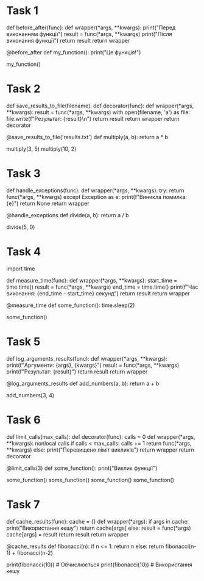 # Task 1
def before_after(func):
    def wrapper(*args, **kwargs):
        print("Перед виконанням функції")
        result = func(*args, **kwargs)
        print("Після виконання функції")
        return result
    return wrapper

@before_after
def my_function():
    print("Це функція!")

my_function()


# Task 2
def save_results_to_file(filename):
    def decorator(func):
        def wrapper(*args, **kwargs):
            result = func(*args, **kwargs)
            with open(filename, 'a') as file:
                file.write(f"Результат: {result}\n")
            return result
        return wrapper
    return decorator

@save_results_to_file('results.txt')
def multiply(a, b):
    return a * b

multiply(3, 5)
multiply(10, 2)


# Task 3
def handle_exceptions(func):
    def wrapper(*args, **kwargs):
        try:
            return func(*args, **kwargs)
        except Exception as e:
            print(f"Виникла помилка: {e}")
            return None
    return wrapper

@handle_exceptions
def divide(a, b):
    return a / b

divide(5, 0)


# Task 4
import time

def measure_time(func):
    def wrapper(*args, **kwargs):
        start_time = time.time()
        result = func(*args, **kwargs)
        end_time = time.time()
        print(f"Час виконання: {end_time - start_time} секунд")
        return result
    return wrapper

@measure_time
def some_function():
    time.sleep(2)

some_function()


# Task 5
def log_arguments_results(func):
    def wrapper(*args, **kwargs):
        print(f"Аргументи: {args}, {kwargs}")
        result = func(*args, **kwargs)
        print(f"Результат: {result}")
        return result
    return wrapper

@log_arguments_results
def add_numbers(a, b):
    return a + b

add_numbers(3, 4)


# Task 6
def limit_calls(max_calls):
    def decorator(func):
        calls = 0
        def wrapper(*args, **kwargs):
            nonlocal calls
            if calls < max_calls:
                calls += 1
                return func(*args, **kwargs)
            else:
                print("Перевищено ліміт викликів")
        return wrapper
    return decorator

@limit_calls(3)
def some_function():
    print("Виклик функції")

some_function()
some_function()
some_function()
some_function()


# Task 7
def cache_results(func):
    cache = {}
    def wrapper(*args):
        if args in cache:
            print("Використання кешу")
            return cache[args]
        else:
            result = func(*args)
            cache[args] = result
            return result
    return wrapper

@cache_results
def fibonacci(n):
    if n <= 1:
        return n
    else:
        return fibonacci(n-1) + fibonacci(n-2)

print(fibonacci(10))  # Обчислюється
print(fibonacci(10))  # Використання кешу
